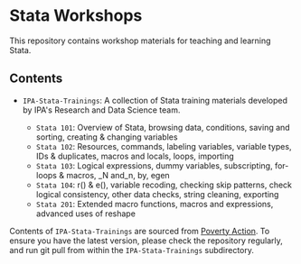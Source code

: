 # Stata Workshops

This repository contains workshop materials for teaching and learning Stata.

## Contents

- `IPA-Stata-Trainings`: A collection of Stata training materials developed by IPA's Research and Data Science team.

  - `Stata 101`: Overview of Stata, browsing data, conditions, saving and sorting, creating & changing variables
  - `Stata 102`: Resources, commands, labeling variables, variable types, IDs & duplicates, macros and locals, loops, importing
  - `Stata 103`: Logical expressions, dummy variables, subscripting, for-loops & macros, _N and_n, by, egen
  - `Stata 104`: r() & e(), variable recoding, checking skip patterns, check logical consistency, other data checks, string cleaning, exporting
  - `Stata 201`: Extended macro functions, macros and expressions, advanced uses of reshape

Contents of `IPA-Stata-Trainings` are sourced from [Poverty Action](https://github.com/PovertyAction/IPA-Stata-Trainings). To ensure you have the latest version, please check the repository regularly, and run git pull from within the `IPA-Stata-Trainings` subdirectory.
